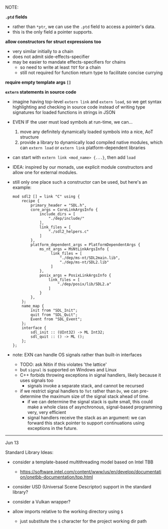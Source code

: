 NOTE:

**`.ptd` fields**
- rather than `*ptr`, we can use the `.ptd` field to access a pointer's data.
- this is the only field a pointer supports.

**allow constructors for struct expressions too**
- very similar initially to a chain
- does not admit side-effects-specifier
- may be easier to mandate effects-specifiers for chains
    - so need to write at least `TOT` for a chain
    - still not required for function return type to facilitate concise currying

**require empty template args `[]`**

**`extern` statements in source code**
- imagine having top-level `extern link` and `extern load`, so we get syntax highlighting and checking in source code instead of
  writing type signatures for loaded functions in strings in JSON
- EVEN IF the user must load symbols at run-time, we can...
    1. move any definitely dynamically loaded symbols into a nice, AoT structure
    2. provide a library to dynamically load compiled native modules, which can `extern load` or `extern link` 
       platform-dependent libraries 
- can start with `extern link <mod_name> {...}`, then add `load`

- IDEA: inspired by our monads, use explicit module constructors and allow one for external modules. 
- still only one place such a constructor can be used, but here's an example:
    
  ```
  mod sdl2 [] = link "C" using {
      recipe {
          primary_header = "SDL.h",
          core_args = CoreLinkArgsInfo {
              include_dirs = [
                  "./dep/include/"
              ],
              link_files = [
                  "./sdl2_helpers.c"
              ]
          },
          platform_dependent_args = PlatformDependentArgs {
              ms_nt_args = MsNtLinkArgsInfo {
                   link_files = [
                       "./dep/ms-nt/SDL2main.lib",
                       "./dep/ms-nt/SDL2.lib"
                   ]
              },
              posix_args = PosixLinkArgsInfo {
                  link_files = [
                      "./dep/posix/lib/SDL2.a"
                  ]
              }
          },
      };
      name_map {
          init from "SDL_Init";
          quit from "SDL_Quit";
          Event from "SDL_Event";
      };
      interface {
          sdl_init :: (UInt32) -> ML Int32;
          sdl_quit :: () -> ML ();
      };
  };
  ```

- note: EXN can handle OS signals rather than built-in interfaces
  - TODO: ask Nitin if this violates 'the lattice'
  - but `signal` is supported on Windows and Linux
  - C++ forbids throwing exceptions in signal handlers, likely because it uses signals too
      - signals invoke a separate stack, and cannot be recursed
  - if we restrict signal handlers to `Tot` rather than `Dv`, we can pre-determine the maximum
    size of the signal stack ahead of time.
      - if we can determine the signal stack is quite small, this could make a whole class of
        asynchronous, signal-based programming very, very efficient
      - signal handlers receive the stack as an argument: we can forward this stack pointer 
        to support continuations using exceptions in the future.

---

Jun 13

Standard Library Ideas:

- consider a template-based multithreading model based on Intel TBB
  - https://software.intel.com/content/www/us/en/develop/documentation/onetbb-documentation/top.html

- consider USD (Universal Scene Descriptor) support in the standard library?

- consider a Vulkan wrapper?

- allow imports relative to the working directory using `$`
  - just substitute the `$` character for the project working dir path
